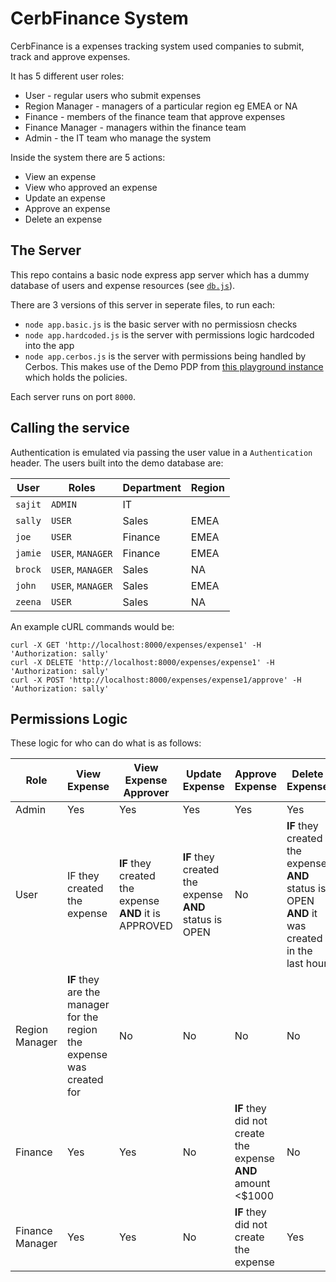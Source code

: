 # **CerbFinance** System

CerbFinance is a expenses tracking system used companies to submit, track and approve expenses.

It has 5 different user roles:

- User - regular users who submit expenses
- Region Manager - managers of a particular region eg EMEA or NA
- Finance - members of the finance team that approve expenses
- Finance Manager - managers within the finance team
- Admin - the IT team who manage the system

Inside the system there are 5 actions:

- View an expense
- View who approved an expense
- Update an expense
- Approve an expense
- Delete an expense


## The Server

This repo contains a basic node express app server which has a dummy database of users and expense resources (see [`db.js`](./db.js)).

There are 3 versions of this server in seperate files, to run each:

- `node app.basic.js` is the basic server with no permissiosn checks
- `node app.hardcoded.js` is the server with permissions logic hardcoded into the app
- `node app.cerbos.js` is the server with permissions being handled by Cerbos. This makes use of the Demo PDP from [this playground instance](https://play.cerbos.dev/p/XhkOi82fFKk3YW60e2c806Yvm0trKEje) which holds the policies.

Each server runs on port `8000`.

## Calling the service

Authentication is emulated via passing the user value in a `Authentication` header. The users built into the demo database are:

| User | Roles | Department | Region |
| ---  | --- | --- | --- |
| `sajit` | `ADMIN` | IT | |
| `sally` | `USER` | Sales | EMEA |
| `joe` | `USER` | Finance | EMEA |
| `jamie` | `USER`, `MANAGER` | Finance | EMEA |
| `brock` | `USER`, `MANAGER` | Sales | NA |
| `john` | `USER`, `MANAGER` | Sales | EMEA |
| `zeena` | `USER` | Sales | NA |

An example cURL commands would be:

```
curl -X GET 'http://localhost:8000/expenses/expense1' -H 'Authorization: sally'
curl -X DELETE 'http://localhost:8000/expenses/expense1' -H 'Authorization: sally'
curl -X POST 'http://localhost:8000/expenses/expense1/approve' -H 'Authorization: sally'
```

## Permissions Logic
These logic for who can do what is as follows:
 
| Role      | View Expense | View Expense Approver | Update Expense | Approve Expense | Delete Expense |
| ----------- | ----------- | --- | --- | --- | --- |
| Admin     | Yes          | Yes | Yes | Yes | Yes |
| User      | IF they created the expense | __IF__ they created the expense __AND__ it is APPROVED  | __IF__ they created the expense __AND__ status is OPEN  | No | __IF__ they created the expense __AND__ status is OPEN __AND__ it was created in the last hour |
| Region Manager |  __IF__ they are the manager for the region the expense was created for | No | No | No | No |
| Finance | Yes | Yes | No | __IF__ they did not create the expense __AND__ amount <$1000 | No |
| Finance Manager | Yes | Yes | No | __IF__ they did not create the expense | Yes |